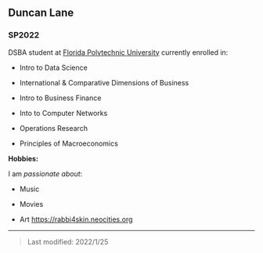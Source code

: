 ## Duncan Lane

### SP2022 

DSBA student at [Florida Polytechnic University](https://www.floridapoly.edu) currently enrolled in: 

- Intro to Data Science

- International & Comparative Dimensions of Business

- Intro to Business Finance

- Into to Computer Networks

- Operations Research

- Principles of Macroeconomics

**Hobbies:**

I am _passionate about_: 

- Music

- Movies

- Art <https://rabbi4skin.neocities.org>

***

> Last modified: 2022/1/25
